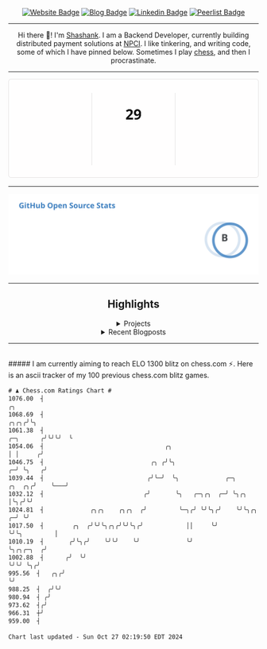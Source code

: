 <div align="center"><p><a href="https://ssnk.in"><img src="https://img.shields.io/badge/-Website-3B7EBF?style=for-the-badge&amp;logo=amp&amp;logoColor=white" alt="Website Badge"></a> <a href="https://hashnode.ssnk.in"><img src="https://img.shields.io/badge/-Blog-3B7EBF?style=for-the-badge&amp;logo=Hashnode&amp;logoColor=white" alt="Blog Badge"></a> <a href="https://linkedin.com/in/shashank-priyadarshi"><img src="https://img.shields.io/badge/-LinkedIn-3B7EBF?style=for-the-badge&amp;logo=Linkedin&amp;logoColor=white" alt="Linkedin Badge"></a> <a href="https://peerlist.io/shasha"><img src="https://img.shields.io/badge/-PeerList-3B7EBF?style=for-the-badge&amp;logo=Peerlist&amp;logoColor=white" alt="Peerlist Badge"/></a></p><hr><p>Hi there 👋! I'm <a href="https://ssnk.in">Shashank</a>. I am a Backend Developer, currently building distributed payment solutions at <a href="https://npci.org.in">NPCI</a>. I like tinkering, and writing code, some of which I have pinned below. Sometimes I play <a href="https://www.chess.com/member/ttefabob">chess</a>, and then I procrastinate.</p><hr><p><img src="./assets/images/streak_stats.svg"/></p><hr><p><img src="./assets/images/open_source_stats.svg"/></p><hr><h2>Highlights</h2><details><summary>Projects</summary><br /><ul><li><a href="https://github.com/shashank-priyadarshi/utils" target="_blank" rel="noopener noreferrer">utils</a> Last Updated : 2024-10-21</li><li><a href="https://github.com/shashank-priyadarshi/dice" target="_blank" rel="noopener noreferrer">dice</a> Last Updated : 2024-10-20</li><li><a href="https://github.com/shashank-priyadarshi/upgraded-disco" target="_blank" rel="noopener noreferrer">upgraded-disco</a> Last Updated : 2024-10-18</li><li><a href="https://github.com/shashank-priyadarshi/inflict" target="_blank" rel="noopener noreferrer">inflict</a> Last Updated : 2024-10-18</li><li><a href="https://github.com/shashank-priyadarshi/hyperledger-fabric-asset-management" target="_blank" rel="noopener noreferrer">hyperledger-fabric-asset-management</a> Last Updated : 2024-10-18</li></ul></details><details><summary>Recent Blogposts</summary><br /><ul><li><a href="https://hashnode.ssnk.in/traffic-light-simulator-in-angular-2023" target="_blank" rel="noopener noreferrer">Traffic Light Simulator in Angular</a> Published : 2023-09-16</li><li><a href="https://hashnode.ssnk.in/oop-in-go-interfaces" target="_blank" rel="noopener noreferrer">OOP in Go: Interfaces</a> Published : 2023-03-04</li><li><a href="https://hashnode.ssnk.in/oop-in-go-structs" target="_blank" rel="noopener noreferrer">OOP in Go: Structs</a> Published : 2023-02-24</li></ul></details><hr></div></br>##### I am currently aiming to reach ELO 1300 blitz on chess.com ⚡. Here is an ascii tracker of my 100 previous chess.com blitz games.
  
  
  ```
# ♟︎ Chess.com Ratings Chart #
 1076.00  ┤                                                                                                ╭╮
 1068.69  ┤                                                                                           ╭╮╭╮╭╯╰╮
 1061.38  ┤                                                                                 ╭─╮      ╭╯╰╯╰╯  ╰
 1054.06  ┤                                  ╭╮                                             │ │     ╭╯
 1046.75  ┤                              ╭╮ ╭╯╰╮                                          ╭─╯ ╰╮   ╭╯
 1039.44  ┤                             ╭╯╰─╯  ╰╮             ╭─╮                  ╭╮  ╭╮╭╯    ╰───╯
 1032.12  ┤                            ╭╯       ╰╮   ╭─╮╭╮  ╭─╯ ╰╮╭╮               │╰╮╭╯╰╯
 1024.81  ┤             ╭╮╭╮    ╭╮╭╮  ╭╯         ╰─╮╭╯ ╰╯╰╮╭╯    ╰╯╰╮╭╮          ╭─╯ ╰╯
 1017.50  ┤        ╭╮  ╭╯╰╯╰╮╭╮╭╯╰╯╰╮╭╯            ││     ╰╯        ╰╯╰╮         │
 1010.19  ┤       ╭╯╰╮╭╯    ╰╯╰╯    ╰╯             ╰╯                  ╰╮╭╮╭─╮  ╭╯
 1002.88  ┤      ╭╯  ╰╯                                                 ╰╯╰╯ ╰╮╭╯
  995.56  ┤   ╭╮╭╯                                                            ╰╯
  988.25  ┤  ╭╯╰╯
  980.94  ┤ ╭╯
  973.62  ┤╭╯
  966.31  ┼╯
  959.00  ┤

Chart last updated - Sun Oct 27 02:19:50 EDT 2024  
  ```
  
